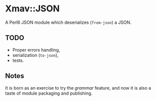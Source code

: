 # Xmav::JSON

A Perl6 JSON module which deserializes (`from-json`) a JSON.

## TODO

- Proper errors handling,
- serialization (`to-json`),
- tests.

## Notes

It is born as an exercise to try the *grammar* feature, and now it is
also a taste of module packaging and publishing.


